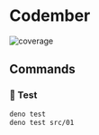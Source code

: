 # Codember

![coverage](https://img.shields.io/static/v1?label=🦕%20🧪&message=93%&color=green)

## Commands

### 🧪 Test

```sh
deno test
deno test src/01
```
